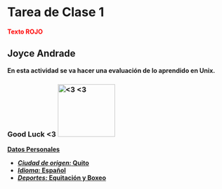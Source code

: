 
# Tarea de Clase 1
<B><FONT COLOR="red">Texto ROJO </FONT>
<br>

## Joyce Andrade 
En esta actividad se va hacer una evaluación de lo aprendido en Unix.
### Good Luck <3   <a href="https://stock.adobe.com/es/images/good-luck-card-with-lucky-charm-pig-and-four-leaved-shamrock/70672284"> <img alt="<3 <3" src="https://as1.ftcdn.net/v2/jpg/00/70/67/22/1000_F_70672284_pcSTNwGk7JcYK3BRVsf8wBpXd5oe0Ocf.jpg" width="130" height="120">

**Datos Personales**
- *Ciudad de origen:* Quito 
- *Idioma:* Español 
- *Deportes:* Equitación y Boxeo 
 
 
